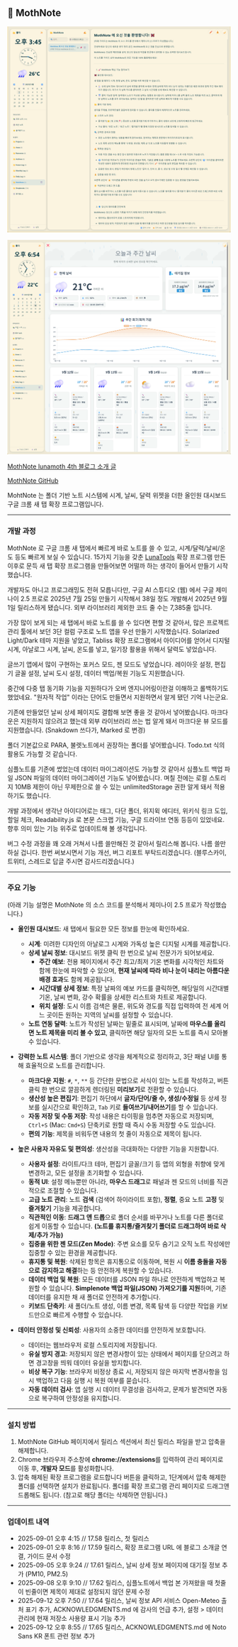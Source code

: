 ## 🦋 MothNote

![MothNote 노트 상세 페이지 스크린샷](https://raw.githubusercontent.com/lunamoth/MothNote/refs/heads/main/250901_MothNote_Note.png)

![MothNote 날씨 상세 페이지 스크린샷](https://raw.githubusercontent.com/lunamoth/MothNote/refs/heads/main/250912_MothNote_Weather.png)

[MothNote lunamoth 4th 블로그 소개 글](http://lunamoth.com/entry/MothNote)

[MothNote GitHub](https://github.com/lunamoth/MothNote)

MohtNote 는 폴더 기반 노트 시스템에 시계, 날씨, 달력 위젯을 더한 올인원 대시보드 구글 크롬 새 탭 확장 프로그램입니다.

---

### 개발 과정

MothNote 로 구글 크롬 새 탭에서 빠르게 바로 노트를 쓸 수 있고, 시계/달력/날씨/온도 등도 빠르게 보실 수 있습니다. 15가지 기능을 갖춘 [LunaTools](http://lunamoth.com/entry/LunaTools) 확장 프로그램 만든 이후로 문득 새 탭 확장 프로그램을 만들어보면 어떨까 하는 생각이 들어서 만들기 시작했습니다. 

개발자도 아니고 프로그래밍도 전혀 모릅니다만, 구글 AI 스튜디오 (웹) 에서 구글 제미나이 2.5 프로로 2025년 7월 25일 만들기 시작해서 38일 정도 개발해서 2025년 9월 1일 릴리스하게 됐습니다. 외부 라이브러리 제외한 코드 줄 수는 7,385줄 입니다. 

가장 많이 보게 되는 새 탭에서 바로 노트를 쓸 수 있다면 편할 것 같아서, 많은 프로젝트 관리 툴에서 보던 3단 컬럼 구조로 노트 앱을 우선 만들기 시작했습니다. Solarized Light/Dark 테마 지원을 넣었고, Tabliss 확장 프로그램에서 아이디어를 얻어서 디지털 시계, 아날로그 시계, 날씨, 온도를 넣고, 일기장 활용을 위해서 달력도 넣었습니다.

글쓰기 앱에서 많이 구현하는 포커스 모드, 젠 모드도 넣었습니다. 레이아웃 설정, 편집기 글꼴 설정, 날씨 도시 설정, 데이터 백업/복원 기능도 지원했습니다.

중간에 다중 탭 동기화 기능을 지원하다가 오버 엔지니어링이란걸 이해하고 롤백하기도 했었네요. "원자적 작업" 이라는 단어도 만들면서 지원하면서 알게 됐던 기억 나는군요. 

기존에 만들었던 날씨 상세 페이지도 결합해 보면 좋을 것 같아서 넣어봤습니다. 마크다운은 지원하지 않으려고 했는데 외부 라이브러리 쓰는 법 알게 돼서 마크다운 뷰 모드를 지원했습니다. (Snakdown 쓰다가, Marked 로 변경) 
 
폴더 기본값으로 PARA, 불렛노트에서 권장하는 폴더를 넣어봤습니다. Todo.txt 식의 활용도 가능할 것 같습니다.

심플노트를 기존에 썼었는데 데이터 마이그레이션도 가능할 것 같아서 심플노트 백업 파일 JSON 파일의 데이터 마이그레이션 기능도 넣어봤습니다. 며칠 전에는 로컬 스토리지 10MB 제한이 아닌 무제한으로 쓸 수 있는 unlimitedStorage 권한 알게 돼서 적용하기도 했습니다. 

개발 과정에서 생각난 아이디어로는 태그, 다단 폴더, 위지윅 에디터, 위키식 링크 도입, 할일 체크, Readability.js 로 본문 스크랩 기능, 구글 드라이브 연동 등등이 있었네요. 향후 의미 있는 기능 위주로 업데이트해 볼 생각입니다. 

버그 수정 과정을 꽤 오래 거쳐서 나름 쓸만해진 것 같아서 릴리스해 봅니다. 나름 쓸만하실 겁니다. 한번 써보시면서 기능 개선, 버그 리포트 부탁드리겠습니다. (블루스카이, 트위터, 스레드로 답글 주시면 감사드리겠습니다.) 

---

### 주요 기능 

(아래 기능 설명은 MothNote 의 소스 코드를 분석해서 제미나이 2.5 프로가 작성했습니다.)

*   **올인원 대시보드**: 새 탭에서 필요한 모든 정보를 한눈에 확인하세요.
    *   **시계**: 미려한 디자인의 아날로그 시계와 가독성 높은 디지털 시계를 제공합니다.
    *   **상세 날씨 정보**: 대시보드 위젯 클릭 한 번으로 날씨 전문가가 되어보세요.
        *   **주간 예보**: 전용 페이지에서 주간 최고/최저 기온 변화를 시각적인 차트와 함께 한눈에 파악할 수 있으며, **현재 날씨에 따라 비나 눈이 내리는 아름다운 배경 효과**도 함께 제공됩니다.
        *   **시간대별 상세 정보**: 특정 날짜의 예보 카드를 클릭하면, 해당일의 시간대별 기온, 날씨 변화, 강수 확률을 상세한 리스트와 차트로 제공합니다.
        *   **위치 설정**: 도시 이름 검색은 물론, 위도와 경도를 직접 입력하여 전 세계 어느 곳이든 원하는 지역의 날씨를 설정할 수 있습니다.
    *   **노트 연동 달력**: 노트가 작성된 날짜는 밑줄로 표시되며, 날짜에 **마우스를 올리면 노트 제목을 미리 볼 수 있고**, 클릭하면 해당 일자의 모든 노트를 즉시 모아볼 수 있습니다.

*   **강력한 노트 시스템**: 폴더 기반으로 생각을 체계적으로 정리하고, 3단 패널 UI를 통해 효율적으로 노트를 관리합니다.
    *   **마크다운 지원**: `#`, `*`, `**` 등 간단한 문법으로 서식이 있는 노트를 작성하고, 버튼 클릭 한 번으로 깔끔하게 렌더링된 **미리보기**로 전환할 수 있습니다.
    *   **생산성 높은 편집기**: 편집기 하단에서 **글자/단어/줄 수, 생성/수정일** 등 상세 정보를 실시간으로 확인하고, `Tab` 키로 **들여쓰기/내어쓰기**를 할 수 있습니다.
    *   **자동 저장 및 수동 저장**: 작성 내용은 타이핑을 멈추면 자동으로 저장되며, `Ctrl+S` (Mac: `Cmd+S`) 단축키로 원할 때 즉시 수동 저장할 수도 있습니다.
    *   **편의 기능**: 제목을 비워두면 내용의 첫 줄이 자동으로 제목이 됩니다.

*   **높은 사용자 자유도 및 편의성**: 생산성을 극대화하는 다양한 기능을 지원합니다.
    *   **사용자 설정**: 라이트/다크 테마, 편집기 글꼴/크기 등 앱의 외형을 취향에 맞게 변경하고, 모든 설정을 초기화할 수 있습니다.
    *   **동적 UI**: 설정 메뉴뿐만 아니라, **마우스 드래그**로 패널과 젠 모드의 너비를 직관적으로 조절할 수 있습니다.
    *   **고급 노트 관리**: 노트 **검색** (검색어 하이라이트 포함), **정렬**, 중요 노트 **고정** 및 **즐겨찾기** 기능을 제공합니다.
    *   **직관적인 이동**: **드래그 앤 드롭**으로 폴더 순서를 바꾸거나 노트를 다른 폴더로 쉽게 이동할 수 있습니다. **(노트를 휴지통/즐겨찾기 폴더로 드래그하여 바로 삭제/추가 가능)**
     *   **집중을 위한 젠 모드(Zen Mode)**: 주변 요소를 모두 숨기고 오직 노트 작성에만 집중할 수 있는 환경을 제공합니다.
    *   **휴지통 및 복원**: 삭제된 항목은 휴지통으로 이동하며, 복원 시 **이름 충돌을 자동으로 감지하고 해결**하는 등 안전하게 복원할 수 있습니다.
    *   **데이터 백업 및 복원**: 모든 데이터를 JSON 파일 하나로 안전하게 백업하고 복원할 수 있습니다. **Simplenote 백업 파일(JSON) 가져오기를 지원**하며, 기존 데이터를 유지한 채 새 폴더로 안전하게 추가합니다.
    *   **키보드 단축키**: 새 폴더/노트 생성, 이름 변경, 목록 탐색 등 다양한 작업을 키보드만으로 빠르게 수행할 수 있습니다.
	
*   **데이터 안정성 및 신뢰성**: 사용자의 소중한 데이터를 안전하게 보호합니다.
	* 데이터는 웹브라우저 로컬 스토리지에 저장됩니다.
    *   **유실 방지 경고**: 저장되지 않은 변경사항이 있는 상태에서 페이지를 닫으려고 하면 경고창을 띄워 데이터 유실을 방지합니다.
    *   **비상 복구 기능**: 브라우저 비정상 종료 시, 저장되지 않은 마지막 변경사항을 임시 백업하고 다음 실행 시 복원 여부를 묻습니다.
    *   **자동 데이터 검사**: 앱 실행 시 데이터 무결성을 검사하고, 문제가 발견되면 자동으로 복구하여 안정성을 유지합니다.
---

### 설치 방법

1. MothNote GitHub 페이지에서 릴리스 섹션에서 최신 릴리스 파일을 받고 압축을 해제합니다.
2. Chrome 브라우저 주소창에 **chrome://extensions**를 입력하여 관리 페이지로 이동 후, **개발자 모드**를 활성화합니다.
3. 압축 해제된 확장 프로그램을 로드합니다 버튼을 클릭하고, 1단계에서 압축 해제한 폴더를 선택하면 설치가 완료됩니다. 폴더를 확장 프로그램 관리 페이지로 드래그앤드롭해도 됩니다. (참고로 해당 폴더는 삭제하면 안됩니다.) 

---

### 업데이트 내역

* 2025-09-01 오후 4:15 // 17.58 릴리스, 첫 릴리스
* 2025-09-01 오후 8:16 // 17.59 릴리스, 확장 프로그램 URL 에 블로그 소개글 연결, 가이드 문서 수정
* 2025-09-05 오후 9:24 // 17.61 릴리스, 날씨 상세 정보 페이지에 대기질 정보 추가 (PM10, PM2.5)
* 2025-09-08 오후 9:10 // 17.62 릴리스, 심플노트에서 백업 본 가져왔을 때 첫줄이 빈줄이면 제목이 제대로 설정되지 않던 문제 수정
* 2025-09-12 오후 7:50 // 17.64 릴리스, 날씨 정보 API 서비스 Open-Meteo 출처 표기 추가, ACKNOWLEDGMENTS.md 에 감사의 언급 추가, 설정 > 데이터 관리에 현재 저장소 사용량 표시 기능 추가
* 2025-09-12 오후 8:55 // 17.65 릴리스, ACKNOWLEDGMENTS.md 에 Noto Sans KR 폰트 관련 정보 추가
